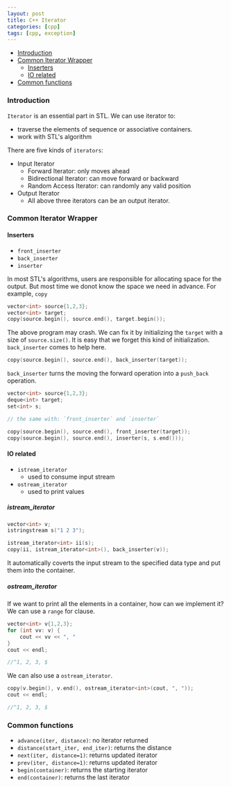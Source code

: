 ```yaml
---
layout: post
title: C++ Iterator
categories: [cpp]
tags: [cpp, exception]
---
```


+ [Introduction](#intro)
+ [Common Iterator Wrapper](#common-iterator-wrapper)
  + [Inserters](#inserter)
  + [IO related](#io-related)
+ [Common functions](#common-iterator-func)

<a id="intro"></a>

### Introduction

`Iterator` is an essential part in STL. We can use iterator to:
+ traverse the elements of sequence or associative containers.
+ work with STL's algorithm

There are five kinds of `iterators`:

+ Input Iterator
  + Forward Iterator: only moves ahead
  + Bidirectional Iterator: can move forward or backward
  + Random Access Iterator: can randomly any valid position
+ Output Iterator
  + All above three iterators can be an output iterator.

<a id="common-iterator"></a>

### Common Iterator Wrapper

<a id="inserter"></a>

#### Inserters

+ `front_inserter`
+ `back_inserter`
+ `inserter`

In most STL's algorithms, users are responsible for allocating space for the output. But most
time we donot know the space we need in advance. For example, `copy`

```cpp
vector<int> source{1,2,3};
vector<int> target;
copy(source.begin(), source.end(), target.begin());
```

The above program may crash. We can fix it by initializing the `target` with a size of
`source.size()`. It is easy that we forget this kind of initialization. `back_inserter` comes to
help here.

```cpp
copy(source.begin(), source.end(), back_inserter(target));
```

`back_inserter` turns the moving the forward operation into a `push_back` operation.

```cpp
vector<int> source{1,2,3};
deque<int> target;
set<int> s;

// the same with: `front_inserter` and `inserter`

copy(source.begin(), source.end(), front_inserter(target));
copy(source.begin(), source.end(), inserter(s, s.end()));
```

<a id="io-related-iterator"></a>

#### IO related

+ `istream_iterator`
  + used to consume input stream
+ `ostream_iterator`
  + used to print values

##### istream\_iterator

```cpp
vector<int> v;
istringstream s("1 2 3");

istream_iterator<int> ii(s);
copy(ii, istream_iterator<int>(), back_inserter(v));
```

It automatically coverts the input stream to the specified data type and put them
into the container.

##### ostream\_iterator

If we want to print all the elements in a container, how can we implement it? We can use a `range`
for clause.

```cpp
vector<int> v{1,2,3};
for (int vv: v) {
    cout << vv << ", "
}
cout << endl;

//^1, 2, 3, $
```

We can also use a `ostream_iterator`.

```cpp
copy(v.begin(), v.end(), ostream_iterator<int>(cout, ", "));
cout << endl;

//^1, 2, 3, $
```

<a id="common-iterator-func"></a>

### Common functions

+ `advance(iter, distance)`: no iterator returned
+ `distance(start_iter, end_iter)`: returns the distance
+ `next(iter, distance=1)`: returns updated iterator
+ `prev(iter, distance=1)`: returns updated iterator
+ `begin(container)`: returns the starting iterator
+ `end(container)`: returns the last iterator
